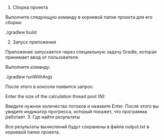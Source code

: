1. Сборка проекта

Выполните следующую команду в корневой папке проекта для его сборки:

./gradlew build

2. Запуск приложения

Приложение запускается через специальную задачу Gradle, которая принимает ввод от пользователя.

Выполните команду:

./gradlew runWithArgs

После этого в консоли появится запрос:

Enter the size of the calculation thread pool (N):

Введите нужное количество потоков и нажмите Enter. После этого вы увидите индикатор прогресса, который покажет, что программа работает.
3. Где найти результаты

Все результаты вычислений будут сохранены в файле output.txt в корневой папке проекта.